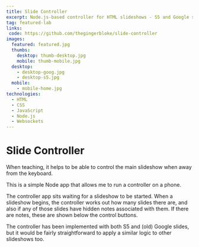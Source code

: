 ```yaml
---
title: Slide Controller
excerpt: Node.js-based controller for HTML slideshows - S5 and Google slides
tag: featured-lab
links:
 code: https://github.com/thegingerbloke/slide-controller
images:
  featured: featured.jpg
  thumbs:
    desktop: thumb-desktop.jpg
    mobile: thumb-mobile.jpg
  desktop:
    - desktop-goog.jpg
    - desktop-s5.jpg
  mobile:
    - mobile-home.jpg
technologies:
  - HTML
  - CSS
  - JavaScript
  - Node.js
  - Websockets
---
```


# Slide Controller

When teaching, it helps to be able to control the main slideshow when away from the keyboard.

This is a simple Node app that allows me to run a controller on a phone.

The controller app sits waiting for a slideshow to be started. When a slideshow begins, the controller works out how many slides there are, and also if any of those slides have hidden notes associated with them. If there are notes, these are shown below the control buttons.

The controller has been implemented with both S5 and (old) Google slides, but it would be fairly straightforward to apply a similar logic to other slideshows too.

